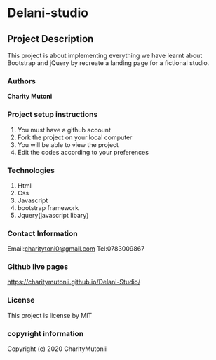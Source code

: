# Delani-studio

## Project Description
This project is about implementing everything we have learnt about Bootstrap and jQuery by recreate a landing page for a fictional studio.

### Authors
**Charity Mutoni** 

### Project setup instructions
 1. You must have a github account
 2. Fork the project on your local computer 
 3. You will be able to view the project
 4. Edit the codes according to your preferences
 
### Technologies
1. Html
2. Css
3. Javascript 
4. bootstrap framework
5. Jquery(javascript libary)

### Contact Information  
Email:charitytoni0@gmail.com
Tel:0783009867

### Github live pages
https://charitymutonii.github.io/Delani-Studio/

### License 
This project is license  by MIT

### copyright information
Copyright (c) 2020 CharityMutonii

